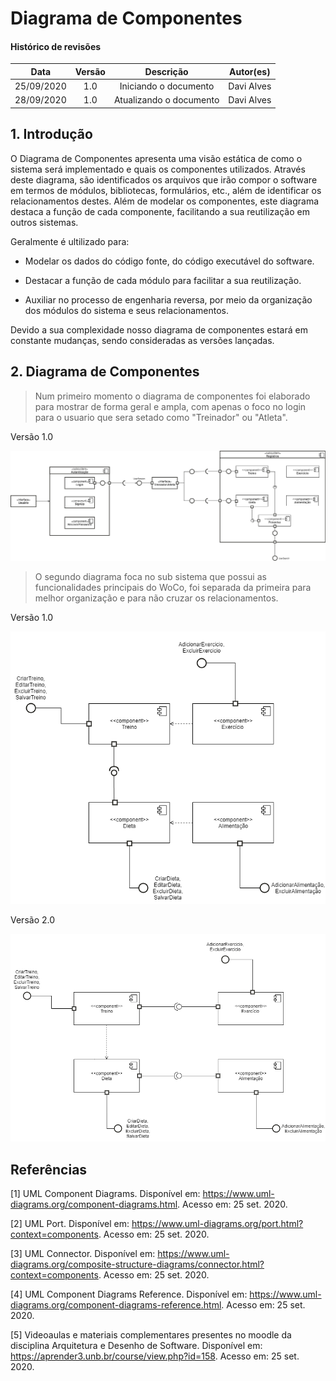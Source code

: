 # Diagrama de Componentes

#### Histórico de revisões
|    Data    | Versão |       Descrição       |    Autor(es)     |
| :--------: | :----: | :-------------------: | :--------------: |
| 25/09/2020 |  1.0   | Iniciando o documento | Davi Alves |
| 28/09/2020 |  1.0   | Atualizando o documento | Davi Alves |

## 1. Introdução

O Diagrama de Componentes apresenta uma visão estática de como o sistema será implementado e quais os componentes utilizados. Através deste diagrama, são identificados os arquivos que irão compor o software em termos de módulos, bibliotecas, formulários, etc., além de identificar os relacionamentos destes. Além de modelar os componentes, este diagrama destaca a função de cada componente, facilitando a sua reutilização em outros sistemas.

Geralmente é ultilizado para:

- Modelar os dados do código fonte, do código executável do software.

- Destacar a função de cada módulo para facilitar a sua reutilização.

- Auxiliar no processo de engenharia reversa, por meio da organização dos módulos do sistema e seus relacionamentos.

Devido a sua complexidade nosso diagrama de componentes estará em constante mudanças, sendo consideradas as versões lançadas.


## 2. Diagrama de Componentes

> Num primeiro momento o diagrama de componentes foi elaborado para mostrar de forma geral e ampla, com apenas o foco no login para o usuario que sera setado como "Treinador" ou "Atleta".

Versão 1.0

![Diagrama de Componentes Completo v1](../../images/component-diagram-full-v1.png)

> O segundo diagrama foca no sub sistema que possui as funcionalidades principais do WoCo, foi separada da primeira para melhor organização e para não cruzar os relacionamentos. 

Versão 1.0

![Diagrama de Componentes Registros v1](../../images/component-diagram-v1.png)


Versão 2.0

![Diagrama de Componentes Registros v2](../../images/component-diagram-v2.png)


## Referências

[1] UML Component Diagrams. Disponível em: <https://www.uml-diagrams.org/component-diagrams.html>. Acesso em: 25 set. 2020.

[2] UML Port. Disponível em: <https://www.uml-diagrams.org/port.html?context=components>. Acesso em: 25 set. 2020.

[3] UML Connector. Disponível em: <https://www.uml-diagrams.org/composite-structure-diagrams/connector.html?context=components>. Acesso em: 25 set. 2020.

[4] UML Component Diagrams Reference. Disponível em: <https://www.uml-diagrams.org/component-diagrams-reference.html>. Acesso em: 25 set. 2020.

[5] Videoaulas e materiais complementares presentes no moodle da disciplina Arquitetura e Desenho de Software. Disponível em: <https://aprender3.unb.br/course/view.php?id=158>. Acesso em: 25 set. 2020.
